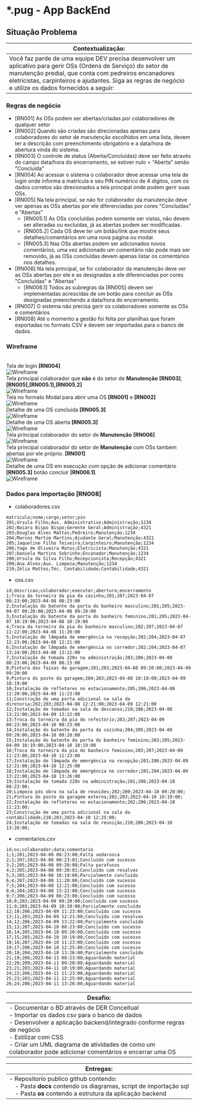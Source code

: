 # *.pug - App BackEnd
## Situação Problema
|Contextualização:|
|-|
|Você faz parde de uma equipe DEV precisa desenvolver um aplicativo para gerir OSs (Ordens de Serviço) do setor de manutenção predial, que conta com pedreiros encanadores eletricistas, carpinteiros e ajudantes. Siga as regras de negócio e utilize os dados fornecidos a seguir:|

### Regras de negócio
- [RN001] As OSs podem ser abertas/criadas por colaboradores de qualquer setor
- [RN002] Quando são criadas são direcionadas apenas para colaboradores do setor de manutenção escolhidos em uma lista, devem ter a descrição com preenchimento obrigatório e a data/hora de abertura vinda do sistema.
- [RN003] O controle de status (Aberta/Concluídas) deve ser feito através do campo data/hora do encerramento, se estiver nulo = "Aberta" senão "Concluída"
- [RN004] Ao acessar o sistema o colaborador deve acessar uma tela de login onde informa a matrícula e seu PIN numérico de 4 dígitos, com os dados corretos são direcionados a tela principal onde podem gerir suas OSs.
- [RN005] Na tela principal, se não for colaborador da manutenção deve ver apenas as OSs abertas por ele diferenciadas por cores "Concluídas" e "Abertas"
    - [RN005.1] As OSs concluídas podem somente ser vistas, não devem ser alteradas ou excluídas, já as abertas podem ser modificadas.
    - [RN005.2] Cada OS deve ter um botão/link que mostre seus detalhes/comentários em uma nova página ou modal.
    - [RN005.3] Nas OSs abertas podem ser adicionados novos comentários, uma vez adicionado um comentário não pode mais ser removido, já as OSs concluídas devem apenas listar os comentários nos detalhes.
- [RN006] Na tela principal, se for colaborador da manutenção deve ver as OSs abertas por ele e as designadas a ele diferenciadas por cores "Concluídas" e "Abertas"
    - [RN006.1] Todos as subregras da [RN005] devem ser implementadas acrescidas de um botão para concluir as OSs designadas preenchendo a data/hora do encerramento.
- [RN007] O sistema não precisa gerir os colaboradores somente as OSs e comentários
- [RN008] Até o momento a gestão foi feita por planilhas que foram exportadas no formato CSV e devem ser importadas para o banco de dados.

### Wireframe
<br>Tela de login **[RN004]**
<br>![Wireframe](wireframe1.png)
<br>Tela principal colaborador que **não** é do setor de **Manutenção** **[RN003]**,**[RN005],[RN005.1],[RN005.2]**
<br>![Wireframe](wireframe2.png)
<br> Tela no formato Modal para abrir uma OS **[RN001]** e **[RN002]**
<br>![Wireframe](wireframe7.png)
<br> Detalhe de uma OS concluida **[RN005.3]**
<br>![Wireframe](wireframe3.png)
<br> Detalhe de uma OS aberta **[RN005.3]**
<br>![Wireframe](wireframe4.png)
<br>Tela principal colaborador do setor de **Manutenção** **[RN006]**
<br>![Wireframe](wireframe5.png)
<br>Tela principal colaborador do setor de **Manutenção** com OSs também abertas por ele próprio. **[RN001]**
<br>![Wireframe](wireframe8.png)
<br>Detalhe de uma OS em execução com opção de adicionar comentário **[RN005.3]** botão concluir **[RN006.1]**.
<br>![Wireframe](wireframe6.png)
### Dados para importação **[RN008]**
- colaboradores.csv
```csv
matricula;nome;cargo;setor;pin
201;Ursula Filho;Aux. Administrativo;Administração;1234
202;Naiara Bispo Bispo;Gerente Geral;Administração;4321
203;Douglas Alves Mattos;Pedreiro;Manutenção;1234
204;Marcos Martim Martins;Ajudante Geral;Manutenção;4321
205;Jaqueline Filho Teixeira;Carpinteiro;Manutenção;1234
206;Yago de Oliveira Matos;Eletricista;Manutenção;4321
207;Daniela Martins Sobrinho;Encanador;Manutenção;1234
208;Ursula da Silva Filho;Recepcionista;Recepção;4321
209;Ana Alves;Aux. Limpeza;Manutenção;1234
210;Zélia Mattos;Téc. Contabilidade;Contabilidade;4321
```
- oss.csv
```csv
id;descricao;colaborador;executor;abertura;encerramento
1;Troca da torneira da pia da cozinha;201;207;2023-04-07 08:23:00;2023-04-08 08:23:00
2;Instalação do batente da porta do banheiro masculino;201;205;2023-04-07 09:20:00;2023-04-08 09:20:00
3;Instalação do batente da porta do banheiro feminino;201;205;2023-04-07 10:19:00;2023-04-08 10:19:00
4;Troca da torneira da pia do banheiro masculino;202;207;2023-04-07 11:22:00;2023-04-08 11:20:00
5;Instalação de lâmpada de emergência na recepção;202;204;2023-04-07 12:23:00;2023-04-08 12:21:00
6;Instalação de lâmpada de emergência no corredor;202;204;2023-04-07 13:24:00;2023-04-08 13:22:00
7;Instalação de tomada 220v na administração;203;206;2023-04-08 08:23:00;2023-04-09 08:23:00
8;Pintura das faixas da garagem;201;203;2023-04-08 09:20:00;2023-04-09 09:20:00
9;Pintura do poste da garagem;204;203;2023-04-08 10:19:00;2023-04-09 10:19:00
10;Instalação de refletores no estacionamento;205;206;2023-04-08 11:20:00;2023-04-09 11:23:00
11;Construção de uma porta adicional na sala da diretoria;202;203;2023-04-08 12:21:00;2023-04-09 12:21:00
12;Instalação de tomadas na sala de descanso;210;206;2023-04-08 13:22:00;2023-04-09 13:22:00
13;Troca da torneira da pia do refeitório;203;207;2023-04-09 08:23:00;2023-04-10 08:23:00
14;Instalação do batente da porta da cozinha;204;205;2023-04-09 09:20:00;2023-04-10 09:20:00
15;Instalação do batente da porta do banheiro feminino;203;205;2023-04-09 10:19:00;2023-04-10 10:19:00
16;Troca da torneira da pia do banheiro feminino;203;207;2023-04-09 11:23:00;2023-04-10 11:23:00
17;Instalação de lâmpada de emergência na recepção;201;206;2023-04-09 12:21:00;2023-04-10 12:25:00
18;Instalação de lâmpada de emergência no corredor;201;204;2023-04-09 13:22:00;2023-04-10 13:26:00
19;Instalação de tomada 220v na administração;201;206;2023-04-10 08:23:00;
20;Limpeza pós obra na sala de reuniões;202;209;2023-04-10 09:20:00;
21;Pintura do poste da garagem externa;202;203;2023-04-10 10:19:00;
22;Instalação de refletores no estacionamento;202;206;2023-04-10 11:23:00;
23;Construção de uma porta adicional na sala da contabilidade;210;203;2023-04-10 12:25:00;
24;Instalação de tomadas na sala de reunição;210;206;2023-04-10 13:26:00;
```
- comentarios.csv
```csv
id;os;colaborador;data;comentario
1;1;201;2023-04-08 08:23:00;Falta vedarosca
2;1;207;2023-04-08 08:23:01;Concluído com sucesso
3;2;205;2023-04-08 09:20:00;Falta parafusos
4;2;205;2023-04-08 09:20:01;Concluído com resalvas
5;3;205;2023-04-08 10:19:00;Parcialmente concluído
6;4;207;2023-04-08 11:20:00;Concluído com sucesso
7;5;204;2023-04-08 12:21:00;Concluído com sucesso
8;6;204;2023-04-08 13:22:00;Concluído com sucesso
9;7;206;2023-04-09 08:23:00;Concluído com sucesso
10;8;203;2023-04-09 09:20:00;Concluído com sucesso
11;9;203;2023-04-09 10:19:00;Parcialmente concluído
12;10;206;2023-04-09 11:23:00;Concluído com sucesso
13;11;203;2023-04-09 12:21:00;Concluído com resalvas
14;12;206;2023-04-09 13:22:00;Parcialmente concluído
15;13;207;2023-04-10 08:23:00;Concluído com sucesso
16;14;205;2023-04-10 09:20:00;Concluído com sucesso
17;15;205;2023-04-10 10:19:00;Concluído com sucesso
18;16;207;2023-04-10 11:23:00;Concluído com sucesso
19;17;206;2023-04-10 12:25:00;Concluído com sucesso
20;18;204;2023-04-10 13:26:00;Parcialmente concluído
21;19;206;2023-04-11 08:23:00;Aguardando material
22;20;209;2023-04-11 09:20:00;Aguardando material
23;21;203;2023-04-11 10:19:00;Aguardando material
24;22;206;2023-04-11 11:23:00;Aguardando material
25;23;203;2023-04-11 12:25:00;Aguardando material
26;24;206;2023-04-11 13:26:00;Aguardando material
```
|Desafio:|
|-|
|- Documentar o BD através de DER Conceitual<br>- Importar os dados csv para o banco de dados<br>- Desenvolver a aplicação backend/integrado conforme regras de negócio<br>- Estilizar com CSS<br>- Criar um UML diagrama de atividades de como um colaborador pode adicionar comentários e encerrar uma OS|

|Entregas:|
|-|
|- Repositorio publico github contendo:<br>&emsp;- Pasta **docs** contendo os diagramas, script de importação sql<br>&emsp;- Pasta **os** contendo a estrutura da aplicação backend|